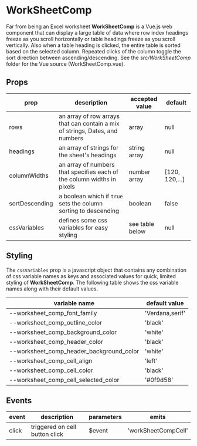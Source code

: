 # WorkSheetComp

Far from being an Excel worksheet **WorkSheetComp** is a Vue.js web component that can display a large table of data where row index headings freeze as you scroll horizontally or table headings freeze as you scroll vertically.  Also when a table heading is clicked, the entire table is sorted based on the selected column.  Repeated clicks of the column toggle the sort direction between ascending/descending. See the *src/WorkSheetComp* folder for the Vue source (WorkSheetComp.vue).

## Props

| prop           | description                                                  | accepted value  | default        |
| -------------- | ------------------------------------------------------------ | --------------- | -------------- |
| rows           | an array of row arrays that can contain a mix of strings, Dates, and numbers | array           | null           |
| headings       | an array of strings for the sheet's headings                 | string array    | null           |
| columnWidths   | an array of numbers that specifies each of the column widths in pixels | number array    | [120, 120,...] |
| sortDescending | a boolean which if `true` sets the column sorting to descending | boolean         | false          |
| cssVariables   | defines some css variables for easy styling                  | see table below | null           |

## Styling

The `cssVariables` prop is a javascript object that contains any combination of css variable names as keys and associated values for quick, limited styling of **WorkSheetComp**. The following table shows the css variable names along with their default values.

| variable name                            | default value   |
| ---------------------------------------- | --------------- |
| --worksheet_comp_font_family             | 'Verdana,serif' |
| --worksheet_comp_outline_color           | 'black'         |
| --worksheet_comp_background_color        | 'white'         |
| --worksheet_comp_header_color            | 'black'         |
| --worksheet_comp_header_background_color | 'white'         |
| --worksheet_comp_cell_align              | 'left'          |
| --worksheet_comp_cell_color              | 'black'         |
| --worksheet_comp_cell_selected_color     | '#0f9d58'       |

## Events

| event | description                    | parameters | emits               |
| ----- | ------------------------------ | ---------- | ------------------- |
| click | triggered on cell button click | $event     | 'workSheetCompCell' |